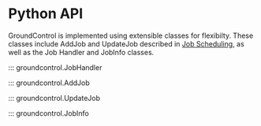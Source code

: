 # Python API
GroundControl is implemented using extensible classes for flexibilty. These classes include AddJob and UpdateJob described in [Job Scheduling](job-handler.md#job-handling), as well as the Job Handler and JobInfo classes.

::: groundcontrol.JobHandler

::: groundcontrol.AddJob

::: groundcontrol.UpdateJob

::: groundcontrol.JobInfo